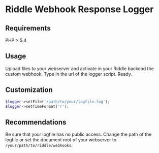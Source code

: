 Riddle Webhook Response Logger
==============================

## Requirements
PHP > 5.4

## Usage
Upload files to your webserver and activate in your Riddle backend the custom
webhook. Type in the url of the logger script. Ready.

## Customization
```php
$logger->setFile('/path/to/your/logfile.log');
$logger->setTimeFormat('r');
```

## Recommendations
Be sure that your logfile has no public access. Change the path of the logfile
or set the document root of your webserver to `/your/path/to/riddle/webhooks`.